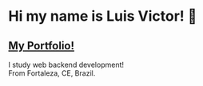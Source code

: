 # Hi my name is Luis Victor! 👋
## [My Portfolio!](https://faithfulbreeze.github.io/)
I study web backend development!
<br>
From Fortaleza, CE, Brazil.

